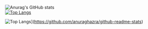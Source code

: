 ![Anurag's GitHub stats](https://github-readme-stats.vercel.app/api?username=Nypec&show_icons=true&theme=great-gatsby)
</br>
[![Top Langs](https://github-readme-stats.vercel.app/api/top-langs/?username=Nypec&layout=compact&theme=great-gatsby)](https://github.com/anuraghazra/github-readme-stats)

![Top Langs](https://github-readme-stats.vercel.app/api/top-langs/?username=Nypec&theme=great-gatsby)](https://github.com/anuraghazra/github-readme-stats)
